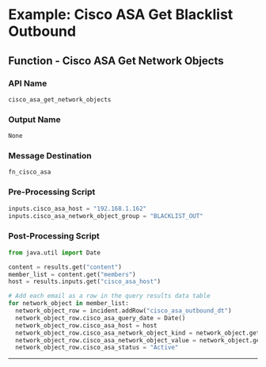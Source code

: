 <!--
    DO NOT MANUALLY EDIT THIS FILE
    THIS FILE IS AUTOMATICALLY GENERATED WITH resilient-circuits codegen
-->

# Example: Cisco ASA Get Blacklist Outbound

## Function - Cisco ASA Get Network Objects

### API Name
`cisco_asa_get_network_objects`

### Output Name
`None`

### Message Destination
`fn_cisco_asa`

### Pre-Processing Script
```python
inputs.cisco_asa_host = "192.168.1.162"
inputs.cisco_asa_network_object_group = "BLACKLIST_OUT"

```

### Post-Processing Script
```python
from java.util import Date

content = results.get("content")
member_list = content.get("members")
host = results.inputs.get("cisco_asa_host")

# Add each email as a row in the query results data table
for network_object in member_list:
  network_object_row = incident.addRow("cisco_asa_outbound_dt")
  network_object_row.cisco_asa_query_date = Date()
  network_object_row.cisco_asa_host = host
  network_object_row.cisco_asa_network_object_kind = network_object.get("kind")
  network_object_row.cisco_asa_network_object_value = network_object.get("value")
  network_object_row.cisco_asa_status = "Active"
```

---


